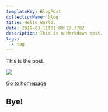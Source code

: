 ```yaml
---
templateKey: BlogPost
collectionName: blog
title: Hello World.
date: 2019-03-11T01:00:22.378Z
description: This is a Markdown post.
tags:
  - tag
---
```


This is the post.

![](/assets/cat.jpg)

[Go to homepage](/)

## Bye!

